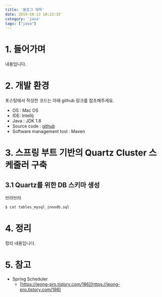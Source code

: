 ```yaml
---
title: '블로그 제목'
date: 2019-10-13 10:23:33
category: 'java'
tags: ["java"]
---
```


# 1. 들어가며

내용입니다. 


# 2. 개발 환경

포스팅에서 작성한 코드는 아래 github 링크를 참조해주세요.

* OS : Mac OS
* IDE: Intellij
* Java : JDK 1.8
* Source code : [github](https://github.com/kenshin579/tutorials-java/tree/master/springboot-quartz-cluster)
* Software management tool : Maven

# 3. 스프링 부트 기반의 Quartz Cluster 스케줄러 구축

## 3.1 Quartz를 위한 DB 스키마 생성

브라브라

```bash
$ cat tables_mysql_innodb.sql
```


# 4. 정리

정리 내용입니다.

# 5. 참고

* Spring Scheduler
	* [https://jeong-pro.tistory.com/186](https://jeong-pro.tistory.com/186)